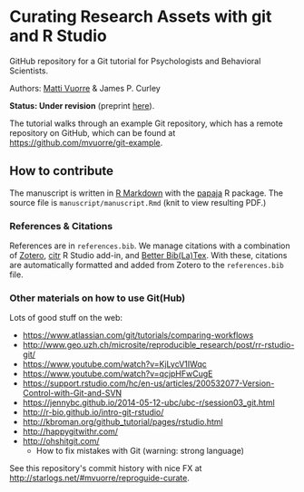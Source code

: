 # Curating Research Assets with git and R Studio

GitHub repository for a Git tutorial for Psychologists and Behavioral Scientists.

Authors: [Matti Vuorre](mv2521@columbia.edu) & James P. Curley

**Status: Under revision** (preprint [here](https://osf.io/preprints/psyarxiv/6tzh8/)).

The tutorial walks through an example Git repository, which has a remote repository on GitHub, which can be found at <https://github.com/mvuorre/git-example>.

## How to contribute

The manuscript is written in [R Markdown](http://rmarkdown.rstudio.com/) with the [papaja](https://github.com/crsh/papaja) R package. The source file is `manuscript/manuscript.Rmd` (knit to view resulting PDF.)

### References & Citations

References are in `references.bib`. We manage citations with a combination of [Zotero](https://www.zotero.org/), [citr](https://github.com/crsh/citr) R Studio add-in, and [Better Bib(La)Tex](https://github.com/crsh/citr#better-biblatex-integration). With these, citations are automatically formatted and added from Zotero to the `references.bib` file.

### Other materials on how to use Git(Hub)

Lots of good stuff on the web:

- <https://www.atlassian.com/git/tutorials/comparing-workflows>
- <http://www.geo.uzh.ch/microsite/reproducible_research/post/rr-rstudio-git/>
- <https://www.youtube.com/watch?v=KjLycV1IWqc>
- <https://www.youtube.com/watch?v=qcjpHFwCugE>
- <https://support.rstudio.com/hc/en-us/articles/200532077-Version-Control-with-Git-and-SVN>
- <https://jennybc.github.io/2014-05-12-ubc/ubc-r/session03_git.html>
- <http://r-bio.github.io/intro-git-rstudio/>
- <http://kbroman.org/github_tutorial/pages/rstudio.html>
- <http://happygitwithr.com/>
- <http://ohshitgit.com/>
    - How to fix mistakes with Git (warning: strong language)
    
See this repository's commit history with nice FX at <http://starlogs.net/#mvuorre/reproguide-curate>.
